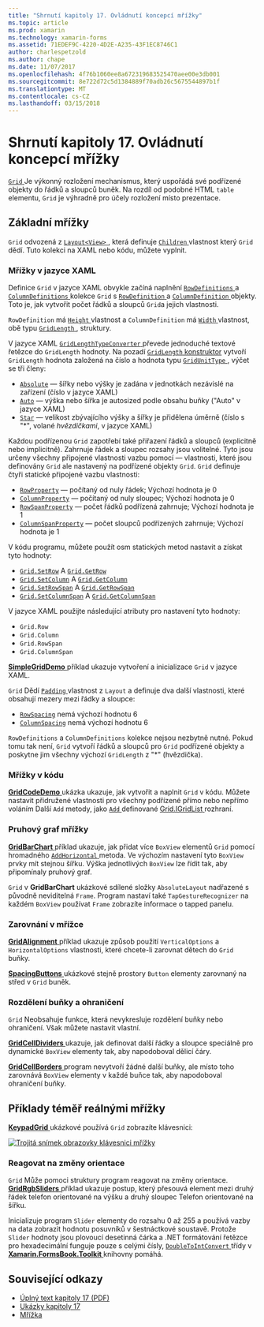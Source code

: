 ```yaml
---
title: "Shrnutí kapitoly 17. Ovládnutí koncepcí mřížky"
ms.topic: article
ms.prod: xamarin
ms.technology: xamarin-forms
ms.assetid: 71EDEF9C-4220-4D2E-A235-43F1EC8746C1
author: charlespetzold
ms.author: chape
ms.date: 11/07/2017
ms.openlocfilehash: 4f76b1060ee8a672319683525470aee00e3db001
ms.sourcegitcommit: 8e722d72c5d1384889f70adb26c5675544897b1f
ms.translationtype: MT
ms.contentlocale: cs-CZ
ms.lasthandoff: 03/15/2018
---
```

# <a name="summary-of-chapter-17-mastering-the-grid"></a>Shrnutí kapitoly 17. Ovládnutí koncepcí mřížky

[ `Grid` ](https://developer.xamarin.com/api/type/Xamarin.Forms.Grid/) Je výkonný rozložení mechanismus, který uspořádá své podřízené objekty do řádků a sloupců buněk. Na rozdíl od podobné HTML `table` elementu, `Grid` je výhradně pro účely rozložení místo prezentace.

## <a name="the-basic-grid"></a>Základní mřížky

`Grid` odvozená z [ `Layout<View>` ](https://developer.xamarin.com/api/type/Xamarin.Forms.Layout%3CT%3E/), která definuje [ `Children` ](https://developer.xamarin.com/api/property/Xamarin.Forms.Layout%3CT%3E.Children/) vlastnost který `Grid` dědí. Tuto kolekci na XAML nebo kódu, můžete vyplnit.

### <a name="the-grid-in-xaml"></a>Mřížky v jazyce XAML

Definice `Grid` v jazyce XAML obvykle začíná naplnění [ `RowDefinitions` ](https://developer.xamarin.com/api/property/Xamarin.Forms.Grid.RowDefinitions/) a [ `ColumnDefinitions` ](https://developer.xamarin.com/api/property/Xamarin.Forms.Grid.ColumnDefinitions/) kolekce `Grid` s [ `RowDefinition` ](https://developer.xamarin.com/api/type/Xamarin.Forms.RowDefinition/) a [ `ColumnDefinition` ](https://developer.xamarin.com/api/type/Xamarin.Forms.ColumnDefinition/) objekty. Toto je, jak vytvořit počet řádků a sloupců `Grid`a jejich vlastnosti.

`RowDefinition` má [ `Height` ](https://developer.xamarin.com/api/property/Xamarin.Forms.RowDefinition.Height/) vlastnost a `ColumnDefinition` má [ `Width` ](https://developer.xamarin.com/api/property/Xamarin.Forms.ColumnDefinition.Width/) vlastnost, obě typu [ `GridLength` ](https://developer.xamarin.com/api/type/Xamarin.Forms.GridLength/), struktury.

V jazyce XAML [ `GridLengthTypeConverter` ](https://developer.xamarin.com/api/type/Xamarin.Forms.GridLengthTypeConverter/) převede jednoduché textové řetězce do `GridLength` hodnoty. Na pozadí [ `GridLength` konstruktor](https://developer.xamarin.com/api/constructor/Xamarin.Forms.GridLength.GridLength/p/System.Double/Xamarin.Forms.GridUnitType/) vytvoří `GridLength` hodnota založená na číslo a hodnota typu [ `GridUnitType` ](https://developer.xamarin.com/api/type/Xamarin.Forms.GridUnitType/), výčet se tři členy:

- [`Absolute`](https://developer.xamarin.com/api/field/Xamarin.Forms.GridUnitType.Absolute/) &mdash; šířky nebo výšky je zadána v jednotkách nezávislé na zařízení (číslo v jazyce XAML)
- [`Auto`](https://developer.xamarin.com/api/field/Xamarin.Forms.GridUnitType.Auto/) &mdash; výška nebo šířka je autosized podle obsahu buňky ("Auto" v jazyce XAML)
- [`Star`](https://developer.xamarin.com/api/field/Xamarin.Forms.GridUnitType.Star/) &mdash; velikost zbývajícího výšky a šířky je přidělena úměrně (číslo s "\*", volané *hvězdičkami*, v jazyce XAML)

Každou podřízenou `Grid` zapotřebí také přiřazení řádků a sloupců (explicitně nebo implicitně). Zahrnuje řádek a sloupec rozsahy jsou volitelné. Tyto jsou určeny všechny připojené vlastnosti vazbu pomocí &mdash; vlastnosti, které jsou definovány `Grid` ale nastavený na podřízené objekty `Grid`. `Grid` definuje čtyři statické připojené vazbu vlastnosti:

- [`RowProperty`](https://developer.xamarin.com/api/field/Xamarin.Forms.Grid.RowProperty/) &mdash; počítaný od nuly řádek; Výchozí hodnota je 0
- [`ColumnProperty`](https://developer.xamarin.com/api/field/Xamarin.Forms.Grid.ColumnProperty/) &mdash; počítaný od nuly sloupec; Výchozí hodnota je 0
- [`RowSpanProperty`](https://developer.xamarin.com/api/field/Xamarin.Forms.Grid.RowSpanProperty/) &mdash; počet řádků podřízená zahrnuje; Výchozí hodnota je 1
- [`ColumnSpanProperty`](https://developer.xamarin.com/api/field/Xamarin.Forms.Grid.ColumnSpanProperty/) &mdash; počet sloupců podřízených zahrnuje; Výchozí hodnota je 1

V kódu programu, můžete použít osm statických metod nastavit a získat tyto hodnoty:

- [`Grid.SetRow`](https://developer.xamarin.com/api/member/Xamarin.Forms.Grid.SetRow/p/Xamarin.Forms.BindableObject/System.Int32/) A [`Grid.GetRow`](https://developer.xamarin.com/api/member/Xamarin.Forms.Grid.GetRow/p/Xamarin.Forms.BindableObject/)
- [`Grid.SetColumn`](https://developer.xamarin.com/api/member/Xamarin.Forms.Grid.SetColumn/p/Xamarin.Forms.BindableObject/System.Int32/) A [`Grid.GetColumn`](https://developer.xamarin.com/api/member/Xamarin.Forms.Grid.GetColumn/p/Xamarin.Forms.BindableObject/)
- [`Grid.SetRowSpan`](https://developer.xamarin.com/api/member/Xamarin.Forms.Grid.SetRowSpan/p/Xamarin.Forms.BindableObject/System.Int32/) A [`Grid.GetRowSpan`](https://developer.xamarin.com/api/member/Xamarin.Forms.Grid.GetRowSpan/p/Xamarin.Forms.BindableObject/)
- [`Grid.SetColumnSpan`](https://developer.xamarin.com/api/member/Xamarin.Forms.Grid.SetColumnSpan/p/Xamarin.Forms.BindableObject/System.Int32/) A [`Grid.GetColumnSpan`](https://developer.xamarin.com/api/member/Xamarin.Forms.Grid.GetColumnSpan/p/Xamarin.Forms.BindableObject/)

V jazyce XAML použijte následující atributy pro nastavení tyto hodnoty:

- `Grid.Row`
- `Grid.Column`
- `Grid.RowSpan`
- `Grid.ColumnSpan`

[ **SimpleGridDemo** ](https://github.com/xamarin/xamarin-forms-book-samples/tree/master/Chapter17/SimpleGridDemo) příklad ukazuje vytvoření a inicializace `Grid` v jazyce XAML.

`Grid` Dědí [ `Padding` ](https://developer.xamarin.com/api/property/Xamarin.Forms.Layout.Padding/) vlastnost z `Layout` a definuje dva další vlastnosti, které obsahují mezery mezi řádky a sloupce:

- [`RowSpacing`](https://developer.xamarin.com/api/property/Xamarin.Forms.Grid.RowSpacing/) nemá výchozí hodnotu 6
- [`ColumnSpacing`](https://developer.xamarin.com/api/property/Xamarin.Forms.Grid.ColumnSpacing/) nemá výchozí hodnotu 6

`RowDefinitions` a `ColumnDefinitions` kolekce nejsou nezbytně nutné. Pokud tomu tak není, `Grid` vytvoří řádků a sloupců pro `Grid` podřízené objekty a poskytne jim všechny výchozí `GridLength` z "\*" (hvězdička).

### <a name="the-grid-in-code"></a>Mřížky v kódu

[ **GridCodeDemo** ](https://github.com/xamarin/xamarin-forms-book-samples/tree/master/Chapter17/GridCodeDemo) ukázka ukazuje, jak vytvořit a naplnit `Grid` v kódu. Můžete nastavit přidružené vlastnosti pro všechny podřízené přímo nebo nepřímo voláním Další `Add` metody, jako [ `Add` ](https://developer.xamarin.com/api/member/Xamarin.Forms.Grid+IGridList%3CT%3E.Add/p/Xamarin.Forms.View/System.Int32/System.Int32/System.Int32/System.Int32/) definované [Grid.IGridList<T> ](https://developer.xamarin.com/api/type/Xamarin.Forms.Grid+IGridList%3CT%3E/) rozhraní.

### <a name="the-grid-bar-chart"></a>Pruhový graf mřížky

[ **GridBarChart** ](https://github.com/xamarin/xamarin-forms-book-samples/tree/master/Chapter17/GridBarChart) příklad ukazuje, jak přidat více `BoxView` elementů `Grid` pomocí hromadného [ `AddHorizontal` ](https://developer.xamarin.com/api/member/Xamarin.Forms.Grid+IGridList%3CT%3E.AddHorizontal/p/System.Collections.Generic.IEnumerable%7BXamarin.Forms.View%7D/) metoda. Ve výchozím nastavení tyto `BoxView` prvky mít stejnou šířku. Výška jednotlivých `BoxView` lze řídit tak, aby připomínaly pruhový graf.

`Grid` v **GridBarChart** ukázkové sdílené složky `AbsoluteLayout` nadřazené s původně neviditelná `Frame`. Program nastaví také `TapGestureRecognizer` na každém `BoxView` používat `Frame` zobrazíte informace o tapped panelu.

### <a name="alignment-in-the-grid"></a>Zarovnání v mřížce

[ **GridAlignment** ](https://github.com/xamarin/xamarin-forms-book-samples/tree/master/Chapter17/GridAlignment) příklad ukazuje způsob použití `VerticalOptions` a `HorizontalOptions` vlastnosti, které chcete-li zarovnat dětech do `Grid` buňky.

[ **SpacingButtons** ](https://github.com/xamarin/xamarin-forms-book-samples/tree/master/Chapter17/SpacingButtons) ukázkové stejně prostory `Button` elementy zarovnaný na střed v `Grid` buněk.

### <a name="cell-dividers-and-borders"></a>Rozdělení buňky a ohraničení

`Grid` Neobsahuje funkce, která nevykresluje rozdělení buňky nebo ohraničení. Však můžete nastavit vlastní.

[ **GridCellDividers** ](https://github.com/xamarin/xamarin-forms-book-samples/tree/master/Chapter17/GridCellDividers) ukazuje, jak definovat další řádky a sloupce speciálně pro dynamické `BoxView` elementy tak, aby napodoboval dělicí čáry.

[ **GridCellBorders** ](https://github.com/xamarin/xamarin-forms-book-samples/tree/master/Chapter17/GridCellBorders) program nevytvoří žádné další buňky, ale místo toho zarovnává `BoxView` elementy v každé buňce tak, aby napodoboval ohraničení buňky.

## <a name="almost-real-life-grid-examples"></a>Příklady téměř reálnými mřížky

[ **KeypadGrid** ](https://github.com/xamarin/xamarin-forms-book-samples/tree/master/Chapter17/KeypadGrid) ukázkové používá `Grid` zobrazíte klávesnici:

[![Trojitá snímek obrazovky klávesnici mřížky](images/ch17fg12-small.png "klávesnici mřížky")](images/ch17fg12-large.png#lightbox "klávesnici mřížky")

### <a name="responding-to-orientation-changes"></a>Reagovat na změny orientace

`Grid` Může pomoci struktury program reagovat na změny orientace. [ **GridRgbSliders** ](https://github.com/xamarin/xamarin-forms-book-samples/tree/master/Chapter17/GridRgbSliders) příklad ukazuje postup, který přesouvá element mezi druhý řádek telefon orientované na výšku a druhý sloupec Telefon orientované na šířku.

Inicializuje program `Slider` elementy do rozsahu 0 až 255 a používá vazby na data zobrazit hodnotu posuvníků v šestnáctkové soustavě. Protože `Slider` hodnoty jsou plovoucí desetinná čárka a .NET formátování řetězce pro hexadecimální funguje pouze s celými čísly, [ `DoubleToIntConvert` ](https://github.com/xamarin/xamarin-forms-book-samples/blob/master/Libraries/Xamarin.FormsBook.Toolkit/Xamarin.FormsBook.Toolkit/DoubleToIntConverter.cs) třídy v [ **Xamarin.FormsBook.Toolkit** ](https://github.com/xamarin/xamarin-forms-book-samples/tree/master/Libraries/Xamarin.FormsBook.Toolkit) knihovny pomáhá.



## <a name="related-links"></a>Související odkazy

- [Úplný text kapitoly 17 (PDF)](https://download.xamarin.com/developer/xamarin-forms-book/XamarinFormsBook-Ch17-Apr2016.pdf)
- [Ukázky kapitoly 17](https://github.com/xamarin/xamarin-forms-book-samples/tree/master/Chapter17)
- [Mřížka](~/xamarin-forms/user-interface/layouts/grid.md)

